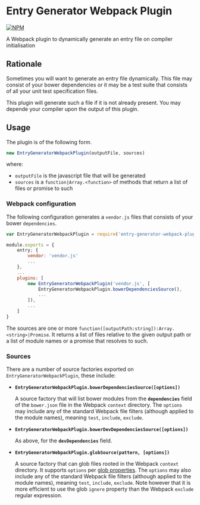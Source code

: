 # Entry Generator Webpack Plugin

[![NPM](https://nodei.co/npm/entry-generator-webpack-plugin.png)](http://github.com/bholloway/entry-generator-webpack-plugin)

A Webpack plugin to dynamically generate an entry file on compiler initialisation

## Rationale

Sometimes you will want to generate an entry file dynamically. This file may consist of your bower dependencies or it may be a test suite that consists of all your unit test specification files.

This plugin will generate such a file if it is not already present. You may depende your compiler upon the output of this plugin.

## Usage

The plugin is of the following form.

```javascript
new EntryGeneratorWebpackPlugin(outputFile, sources)
```

where:
* `outputFile` is the javascript file that will be generated
* `sources` is a `function|Array.<function>` of methods that return a list of files or promise to such

### Webpack configuration

The following configuration generates a `vendor.js` files that consists of your bower `dependencies`.

```javascript
var EntryGeneratorWebpackPlugin = require('entry-generator-webpack-plugin')

module.exports = {
	entry; {
		vendor: 'vendor.js'
		...
	},
	...
	plugins: [
		new EntryGeneratorWebpackPlugin('vendor.js', [
			EntryGeneratorWebpackPlugin.bowerDependenciesSource(),
			...
		]),
		...
	]
}
```

The sources are one or more `function([outputPath:string]):Array.<string>|Promise`. It returns a list of files relative to the given output path or a list of module names or a promise that resolves to such.

### Sources

There are a number of source factories exported on `EntryGeneratorWebpackPlugin`, these include:

* **`EntryGeneratorWebpackPlugin.bowerDependenciesSource([options])`**

	A source factory that will list bower modules from the **`dependencies`** field of the `bower.json` file in the Webpack `context` directory. The `options` may include any of the standard Webpack file filters (although applied to the module names), meaning `test`, `include`, `exclude`.


* **`EntryGeneratorWebpackPlugin.bowerDevDependenciesSource([options])`**

	As above, for the **`devDependencies`** field.

* **`EntryGeneratorWebpackPlugin.globSource(pattern, [options])`**

	A source factory that can glob files rooted in the Webpack `context` directory. It supports `options` per [glob properties](https://www.npmjs.com/package/glob#properties). The `options` may also include any of the standard Webpack file filters (although applied to the module names), meaning `test`, `include`, `exclude`. Note however that it is more efficient to use the glob `ignore` property than the Webpack `exclude` regular expression.